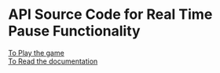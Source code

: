 # API Source Code for Real Time Pause Functionality
[To Play the game](https://elyghthao.github.io/Web-Based-Game-Engine-API-Creation/)  
[To Read the documentation](https://elyghthao.github.io/Web-Based-Game-Engine-API-Documentation/)  

